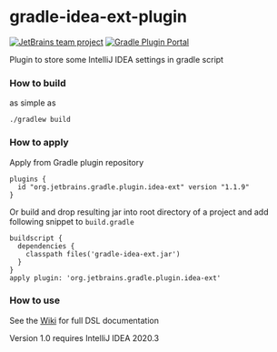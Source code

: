 # gradle-idea-ext-plugin

[![JetBrains team project](http://jb.gg/badges/team.svg)](https://confluence.jetbrains.com/display/ALL/JetBrains+on+GitHub)
[![Gradle Plugin Portal][gradle-plugin-badge]][gradle-plugin-page]

Plugin to store some IntelliJ IDEA settings in gradle script

### How to build

as simple as

    ./gradlew build

### How to apply

Apply from Gradle plugin repository

    plugins {
      id "org.jetbrains.gradle.plugin.idea-ext" version "1.1.9"
    }

Or build and drop resulting jar into root directory of a project and add following snippet to `build.gradle`

    buildscript {
      dependencies {
        classpath files('gradle-idea-ext.jar')
      }
    }
    apply plugin: 'org.jetbrains.gradle.plugin.idea-ext'

### How to use

See the [Wiki](https://github.com/JetBrains/gradle-idea-ext-plugin/wiki) for full DSL documentation


Version 1.0 requires IntelliJ IDEA 2020.3

[gradle-plugin-badge]: https://img.shields.io/gradle-plugin-portal/v/org.jetbrains.gradle.plugin.idea-ext?color=green&label=Gradle%20Plugin%20Portal&logo=gradle
[gradle-plugin-page]: https://plugins.gradle.org/plugin/org.jetbrains.gradle.plugin.idea-ext
